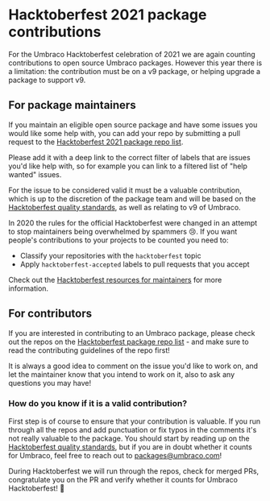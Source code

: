 # Hacktoberfest 2021 package contributions

For the Umbraco Hacktoberfest celebration of 2021 we are again counting contributions to open source Umbraco packages. However this year there is a limitation: the contribution must be on a v9 package, or helping upgrade a package to support v9.

## For package maintainers

If you maintain an eligible open source package and have some issues you would like some help with, you can add your repo by submitting a pull request to the [Hacktoberfest 2021 package repo list](hacktoberfest-package-repos.md). 

Please add it with a deep link to the correct filter of labels that are issues you'd like help with, so for example you can link to a filtered list of "help wanted" issues.

For the issue to be considered valid it must be a valuable contribution, which is up to the discretion of the package team and will be based on the [Hacktoberfest quality standards](https://hacktoberfest.digitalocean.com/resources/qualitystandards), as well as relating to v9 of Umbraco.

In 2020 the rules for the official Hacktoberfest were changed in an attempt to stop maintainers being overwhelmed by spammers 😢. If you want people's contributions to your projects to be counted you need to:

- Classify your repositories with the `hacktoberfest` topic
- Apply `hacktoberfest-accepted` labels to pull requests that you accept

Check out the [Hacktoberfest resources for maintainers](https://hacktoberfest.digitalocean.com/resources/maintainers) for more information.


## For contributors

If you are interested in contributing to an Umbraco package, please check out the repos on the [Hacktoberfest package repo list](hacktoberfest-package-repos.md) - and make sure to read the contributing guidelines of the repo first!

It is always a good idea to comment on the issue you'd like to work on, and let the maintainer know that you intend to work on it, also to ask any questions you may have!

### How do you know if it is a valid contribution?

First step is of course to ensure that your contribution is valuable. If you run through all the repos and add punctuation or fix typos in the comments it's not really valuable to the package. You should start by reading up on the [Hacktoberfest quality standards](https://hacktoberfest.digitalocean.com/resources/qualitystandards), but if you are in doubt whether it counts for Umbraco, feel free to reach out to packages@umbraco.com!

During Hacktoberfest we will run through the repos, check for merged PRs, congratulate you on the PR and verify whether it counts for Umbraco Hacktoberfest! 🎉